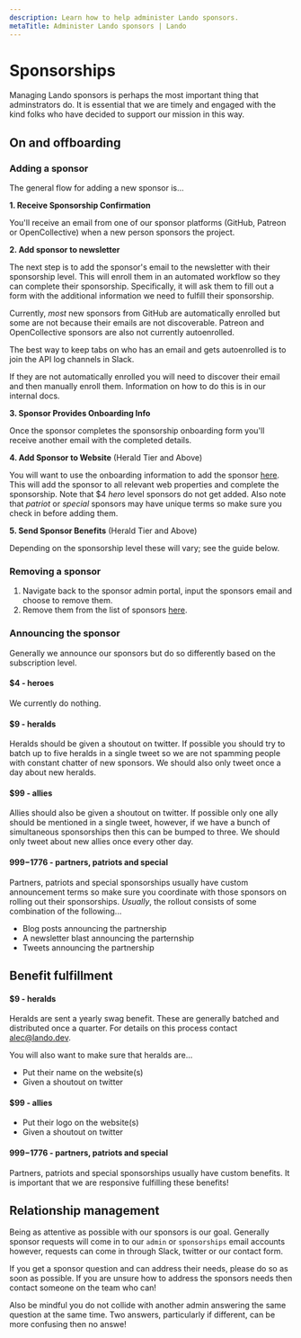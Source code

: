 ```yaml
---
description: Learn how to help administer Lando sponsors.
metaTitle: Administer Lando sponsors | Lando
---
```


# Sponsorships

Managing Lando sponsors is perhaps the most important thing that adminstrators do. It is essential that we are timely and engaged with the kind folks who have decided to support our mission in this way.

## On and offboarding

### Adding a sponsor

The general flow for adding a new sponsor is...

**1. Receive Sponsorship Confirmation**

You'll receive an email from one of our sponsor platforms (GitHub, Patreon or OpenCollective) when a new person sponsors the project.

**2. Add sponsor to newsletter**

The next step is to add the sponsor's email to the newsletter with their sponsorship level. This will enroll them in an automated workflow so they can complete their sponsorship. Specifically, it will ask them to fill out a form with the additional information we need to fulfill their sponsorship.

Currently, _most_ new sponsors from GitHub are automatically enrolled but some are not because their emails are not discoverable. Patreon and OpenCollective sponsors are also not currently autoenrolled.

The best way to keep tabs on who has an email and gets autoenrolled is to join the API log channels in Slack.

If they are not automatically enrolled you will need to discover their email and then manually enroll them. Information on how to do this is in our internal docs.

**3. Sponsor Provides Onboarding Info**

Once the sponsor completes the sponsorship onboarding form you'll receive another email with the completed details.

**4. Add Sponsor to Website** (Herald Tier and Above)

You will want to use the onboarding information to add the sponsor [here](https://github.com/lando/lando/blob/master/api/data/sponsors.yml). This will add the sponsor to all relevant web properties and complete the sponsorship. Note that $4 _hero_ level sponsors do not get added. Also note that _patriot_ or _special_ sponsors may have unique terms so make sure you check in before adding them.

**5. Send Sponsor Benefits** (Herald Tier and Above)

Depending on the sponsorship level these will vary; see the guide below.

### Removing a sponsor

1. Navigate back to the sponsor admin portal, input the sponsors email and choose to remove them.
2. Remove them from the list of sponsors [here](https://github.com/lando/lando/blob/master/api/data/sponsors.yml).

### Announcing the sponsor

Generally we announce our sponsors but do so differently based on the subscription level.

#### $4 - heroes

We currently do nothing.

#### $9 - heralds

Heralds should be given a shoutout on twitter. If possible you should try to batch up to five heralds in a single tweet so we are not spamming people with constant chatter of new sponsors. We should also only tweet once a day about new heralds.

#### $99 - allies

Allies should also be given a shoutout on twitter. If possible only one ally should be mentioned in a single tweet, however, if we have a bunch of simultaneous sponsorships then this can be bumped to three. We should only tweet about new allies once every other day.

#### $999-$1776 - partners, patriots and special

Partners, patriots and special sponsorships usually have custom announcement terms so make sure you coordinate with those sponsors on rolling out their sponsorships. _Usually_, the rollout consists of some combination of the following...

* Blog posts announcing the partnership
* A newsletter blast announcing the parternship
* Tweets announcing the partnership

## Benefit fulfillment

#### $9 - heralds

Heralds are sent a yearly swag benefit. These are generally batched and distributed once a quarter. For details on this process contact <alec@lando.dev>.

You will also want to make sure that heralds are...

* Put their name on the website(s)
* Given a shoutout on twitter

#### $99 - allies

* Put their logo on the website(s)
* Given a shoutout on twitter

#### $999-$1776 - partners, patriots and special

Partners, patriots and special sponsorships usually have custom benefits. It is important that we are responsive fulfilling these benefits!

## Relationship management

Being as attentive as possible with our sponsors is our goal. Generally sponsor requests will come in to our `admin` or `sponsorships` email accounts however, requests can come in through Slack, twitter or our contact form.

If you get a sponsor question and can address their needs, please do so as soon as possible. If you are unsure how to address the sponsors needs then contact someone on the team who can!

Also be mindful you do not collide with another admin answering the same question at the same time. Two answers, particularly if different, can be more confusing then no answe!
